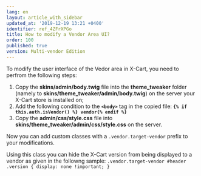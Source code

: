 ```yaml
---
lang: en
layout: article_with_sidebar
updated_at: '2019-12-19 13:21 +0400'
identifier: ref_4ZFrXPGo
title: How to modify a Vendor Area UI?
order: 100
published: true
version: Multi-vendor Edition
---
```

To modify the user interface of the Vedor area in X-Cart, you need to perfrom the following steps:
1. Copy the **skins/admin/body.twig** file into the **theme_tweaker** folder (namely to **skins/theme_tweaker/admin/body.twig**) on the server your X-Cart store is installed on;
2. Add the following condition to the **`<body>`** tag in the copied file:
   **`{% if this.auth.isVendor() %} vendor{% endif %}`**
3. Copy the **admin/css/style.css** file into **skins/theme_tweaker/admin/css/style.css** on the server. 

Now you can add custom classes with a `.vendor.target-vendor` prefix to your modifications. 

Using this class you can hide the X-Cart version from being displayed to a vendor as given in the followng sample:
`.vendor.target-vendor #header .version { display: none !important; }`
